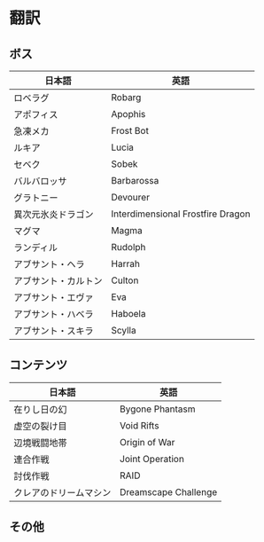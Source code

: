 # 翻訳

## ボス

| 日本語 | 英語 |
| --- | --- |
| ロベラグ | Robarg |
| アポフィス | Apophis |
| 急凍メカ | Frost Bot |
| ルキア | Lucia |
| セベク | Sobek |
| バルバロッサ | Barbarossa |
| グラトニー | Devourer |
| 異次元氷炎ドラゴン | Interdimensional Frostfire Dragon |
| マグマ | Magma |
| ランディル | Rudolph |
| アブサント・ヘラ | Harrah |
| アブサント・カルトン | Culton |
| アブサント・エヴァ | Eva |
| アブサント・ハベラ | Haboela |
| アブサント・スキラ | Scylla |

## コンテンツ

| 日本語 | 英語 |
| --- | --- |
| 在りし日の幻 | Bygone Phantasm |
| 虚空の裂け目 | Void Rifts |
| 辺境戦闘地帯 | Origin of War |
| 連合作戦 | Joint Operation |
| 討伐作戦 | RAID |
| クレアのドリームマシン | Dreamscape Challenge |

## その他
